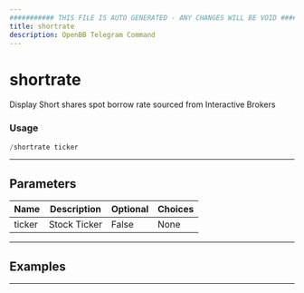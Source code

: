 ```yaml
---
########### THIS FILE IS AUTO GENERATED - ANY CHANGES WILL BE VOID ###########
title: shortrate
description: OpenBB Telegram Command
---
```


# shortrate

Display Short shares spot borrow rate sourced from Interactive Brokers

### Usage

```python wordwrap
/shortrate ticker
```

---

## Parameters

| Name | Description | Optional | Choices |
| ---- | ----------- | -------- | ------- |
| ticker | Stock Ticker | False | None |


---

## Examples


---
